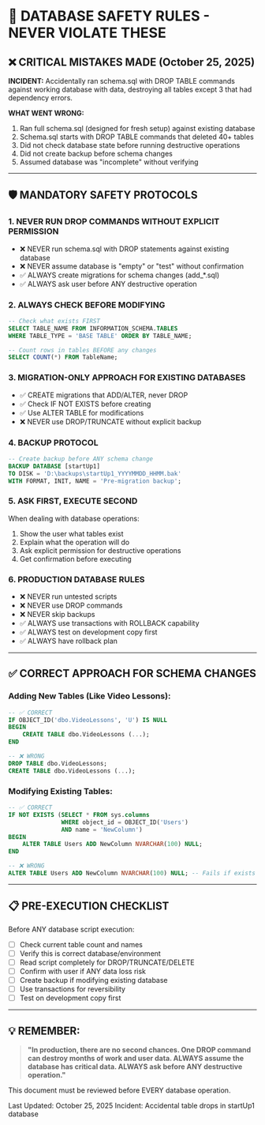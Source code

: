 # 🚨 DATABASE SAFETY RULES - NEVER VIOLATE THESE

## ❌ CRITICAL MISTAKES MADE (October 25, 2025)

**INCIDENT:** Accidentally ran schema.sql with DROP TABLE commands against working database with data, destroying all tables except 3 that had dependency errors.

**WHAT WENT WRONG:**
1. Ran full schema.sql (designed for fresh setup) against existing database
2. Schema.sql starts with DROP TABLE commands that deleted 40+ tables
3. Did not check database state before running destructive operations
4. Did not create backup before schema changes
5. Assumed database was "incomplete" without verifying

---

## 🛡️ MANDATORY SAFETY PROTOCOLS

### 1. **NEVER RUN DROP COMMANDS WITHOUT EXPLICIT PERMISSION**
- ❌ NEVER run schema.sql with DROP statements against existing database
- ❌ NEVER assume database is "empty" or "test" without confirmation
- ✅ ALWAYS create migrations for schema changes (add_*.sql)
- ✅ ALWAYS ask user before ANY destructive operation

### 2. **ALWAYS CHECK BEFORE MODIFYING**
```sql
-- Check what exists FIRST
SELECT TABLE_NAME FROM INFORMATION_SCHEMA.TABLES 
WHERE TABLE_TYPE = 'BASE TABLE' ORDER BY TABLE_NAME;

-- Count rows in tables BEFORE any changes
SELECT COUNT(*) FROM TableName;
```

### 3. **MIGRATION-ONLY APPROACH FOR EXISTING DATABASES**
- ✅ CREATE migrations that ADD/ALTER, never DROP
- ✅ Check IF NOT EXISTS before creating
- ✅ Use ALTER TABLE for modifications
- ❌ NEVER use DROP/TRUNCATE without explicit backup

### 4. **BACKUP PROTOCOL**
```sql
-- Create backup before ANY schema change
BACKUP DATABASE [startUp1] 
TO DISK = 'D:\backups\startUp1_YYYYMMDD_HHMM.bak'
WITH FORMAT, INIT, NAME = 'Pre-migration backup';
```

### 5. **ASK FIRST, EXECUTE SECOND**
When dealing with database operations:
1. Show the user what tables exist
2. Explain what the operation will do
3. Ask explicit permission for destructive operations
4. Get confirmation before executing

### 6. **PRODUCTION DATABASE RULES**
- ❌ NEVER run untested scripts
- ❌ NEVER use DROP commands
- ❌ NEVER skip backups
- ✅ ALWAYS use transactions with ROLLBACK capability
- ✅ ALWAYS test on development copy first
- ✅ ALWAYS have rollback plan

---

## ✅ CORRECT APPROACH FOR SCHEMA CHANGES

### Adding New Tables (Like Video Lessons):
```sql
-- ✅ CORRECT
IF OBJECT_ID('dbo.VideoLessons', 'U') IS NULL
BEGIN
    CREATE TABLE dbo.VideoLessons (...);
END

-- ❌ WRONG
DROP TABLE dbo.VideoLessons;
CREATE TABLE dbo.VideoLessons (...);
```

### Modifying Existing Tables:
```sql
-- ✅ CORRECT
IF NOT EXISTS (SELECT * FROM sys.columns 
               WHERE object_id = OBJECT_ID('Users') 
               AND name = 'NewColumn')
BEGIN
    ALTER TABLE Users ADD NewColumn NVARCHAR(100) NULL;
END

-- ❌ WRONG
ALTER TABLE Users ADD NewColumn NVARCHAR(100) NULL; -- Fails if exists
```

---

## 📋 PRE-EXECUTION CHECKLIST

Before ANY database script execution:

- [ ] Check current table count and names
- [ ] Verify this is correct database/environment
- [ ] Read script completely for DROP/TRUNCATE/DELETE
- [ ] Confirm with user if ANY data loss risk
- [ ] Create backup if modifying existing database
- [ ] Use transactions for reversibility
- [ ] Test on development copy first

---

## 💡 REMEMBER:

> **"In production, there are no second chances. One DROP command can destroy months of work and user data. ALWAYS assume the database has critical data. ALWAYS ask before ANY destructive operation."**

This document must be reviewed before EVERY database operation.

Last Updated: October 25, 2025
Incident: Accidental table drops in startUp1 database
